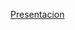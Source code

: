 [Presentacion](https://docs.google.com/presentation/d/1YEwHfm1LUerToLM3_y0we1FbCJooek4t/edit?slide=id.p1#slide=id.p1)